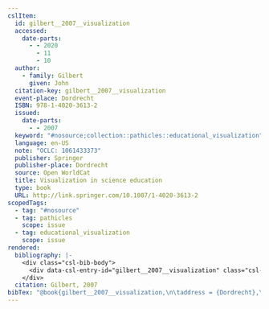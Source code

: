 ```yaml
---
cslItem:
  id: gilbert__2007__visualization
  accessed:
    date-parts:
      - - 2020
        - 11
        - 10
  author:
    - family: Gilbert
      given: John
  citation-key: gilbert__2007__visualization
  event-place: Dordrecht
  ISBN: 978-1-4020-3613-2
  issued:
    date-parts:
      - - 2007
  keyword: "#nosource;collection::pathicles::educational_visualization"
  language: en-US
  note: "OCLC: 1061433373"
  publisher: Springer
  publisher-place: Dordrecht
  source: Open WorldCat
  title: Visualization in science education
  type: book
  URL: http://link.springer.com/10.1007/1-4020-3613-2
scopedTags:
  - tag: "#nosource"
  - tag: pathicles
    scope: issue
  - tag: educational_visualization
    scope: issue
rendered:
  bibliography: |-
    <div class="csl-bib-body">
      <div data-csl-entry-id="gilbert__2007__visualization" class="csl-entry">Gilbert, J. 2007 <i>Visualization in science education</i>. Dordrecht: Springer. Available at: http://link.springer.com/10.1007/1-4020-3613-2 (Accessed: November 10, 2020).</div>
    </div>
  citation: Gilbert, 2007
bibTex: "@book{gilbert__2007__visualization,\n\taddress = {Dordrecht},\n\tauthor = {Gilbert, John},\n\tyear = {2007},\n\tnote = {OCLC: 1061433373},\n\tpublisher = {Springer},\n\ttitle = {Visualization in science education},\n}\n\n"
---
```

